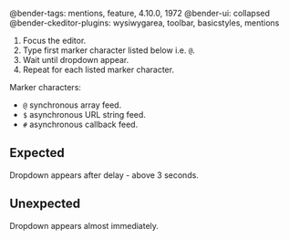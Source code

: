 @bender-tags: mentions, feature, 4.10.0, 1972
@bender-ui: collapsed
@bender-ckeditor-plugins: wysiwygarea, toolbar, basicstyles, mentions

1. Focus the editor.
1. Type first marker character listed below i.e. `@`.
1. Wait until dropdown appear.
1. Repeat for each listed marker character. 

Marker characters:
* `@` synchronous array feed.
* `$` asynchronous URL string feed.
* `#` asynchronous callback feed.

## Expected

Dropdown appears after delay - above 3 seconds.

## Unexpected

Dropdown appears almost immediately.
